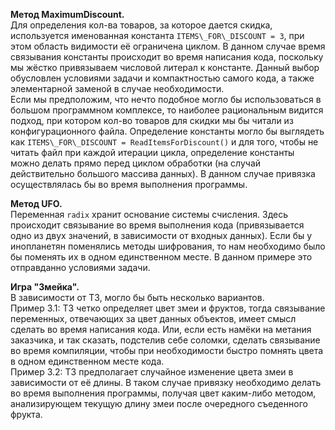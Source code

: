 **Метод MaximumDiscount.**<br/>
Для определения кол-ва товаров, за которое дается скидка, используется именованная константа `ITEMS\_FOR\_DISCOUNT = 3`, при этом область видимости её ограничена циклом. В данном случае время связывания константы происходит во время написания кода, поскольку мы жёстко привязываем числовой литерал к константе. Данный выбор обусловлен условиями задачи и компактностью самого кода, а также элементарной заменой в случае необходимости. 
<br/>
Если мы предположим, что нечто подобное могло бы использоваться в большом программном комплексе, то наиболее рациональным видится подход, при котором кол-во товаров для скидки мы бы читали из конфигурационного файла. Определение константы могло бы выглядеть как `ITEMS\_FOR\_DISCOUNT = ReadItemsForDiscount()` и для того, чтобы не читать файл при каждой итерации цикла, определение константы можно делать прямо перед циклом обработки (на случай действительно большого массива данных). В данном случае привязка осуществлялась бы во время выполнения программы.

**Метод UFO.**<br/>
Переменная `radix` хранит основание системы счисления. Здесь происходит связывание во время выполнения кода (привязывается одно из двух значений, в зависимости от входных данных). Если бы у инопланетян поменялись методы шифрования, то нам необходимо было бы поменять их в одном единственном месте. В данном примере это отправданно условиями задачи.

**Игра "Змейка".**<br/>
В зависимости от ТЗ, могло бы быть несколько вариантов.<br/>
Пример 3.1: ТЗ четко определяет цвет змеи и фруктов, тогда связывание переменных, отвечающих за цвет данных объектов, имеет смысл сделать во время написания кода. Или, если есть намёки на метания заказчика, и так сказать, подстелив себе соломки, сделать связывание во время компиляции, чтобы при необходимости быстро помнять цвета в одном единственном месте кода.<br/>
Пример 3.2: ТЗ предполагает случайное изменение цвета змеи в зависимости от её длины. В таком случае привязку необходимо делать во время выполнения программы, получая цвет каким-либо методом, анализирующем текущую длину змеи после очередного съеденного фрукта.
